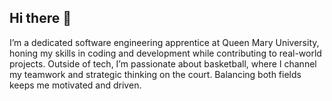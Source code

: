 ## Hi there 👋

I’m a dedicated software engineering apprentice at Queen Mary University, honing my skills in coding and development while contributing to real-world projects. Outside of tech, I’m passionate about basketball, where I channel my teamwork and strategic thinking on the court. Balancing both fields keeps me motivated and driven.
<!--
**eshar-heer/eshar-heer** is a ✨ _special_ ✨ repository because its `README.md` (this file) appears on your GitHub profile.

Here are some ideas to get you started:

- 🔭 I’m currently working on ...
- 🌱 I’m currently learning ...
- 👯 I’m looking to collaborate on ...
- 🤔 I’m looking for help with ...
- 💬 Ask me about ...
- 📫 How to reach me: ...
- 😄 Pronouns: ...
- ⚡ Fun fact: ...
-->
